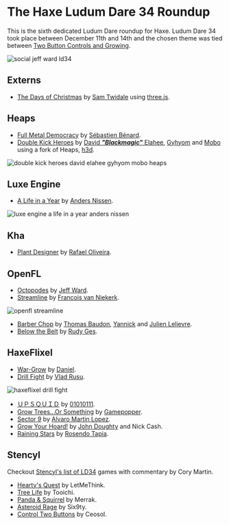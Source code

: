 [_template]: ../templates/roundup.html
[date]: / "2015-12-15 10:26:00"
[modified]: / "2015-12-19 10:21:00"
[published]: / "2015-12-19 11:30:00"
[contributor]: https://twitter.com/Jeff__Ward "Jeff Ward"
[author]: https://twitter.com/skial "Skial Bainn"
[“”]: a ""

# The Haxe Ludum Dare 34 Roundup

This is the sixth dedicated Ludum Dare roundup for Haxe. Ludum Dare 34 took place
between December 11th and 14th and the chosen theme was tied between 
[Two Button Controls and Growing](http://ludumdare.com/compo/ludum-dare-34/).

![social jeff ward ld34](/img/ld/34/ld34.gif "Compilation of Haxe LD34 Games created by Jeff Ward.")

## Externs

- [The Days of Christmas] by [Sam Twidale][tw3] using [three.js][l1].

## Heaps

- [Full Metal Democracy] by [Sébastien Bénard][tw0].
- [Double Kick Heroes] by [David _**"Blackmagic"**_ Elahee][tw9], [Gyhyom][tw10]
and [Mobo][tw11] using a fork of Heaps, [h3d][l2].

![double kick heroes david elahee gyhyom mobo heaps](/img/ld/34/doublekickheroes.jpg "Double Kick Heroes by David Elahee, Gyhyom and Mobo.")

## Luxe Engine

- [A Life in a Year] by [Anders Nissen][tw12].

![luxe engine a life in a year anders nissen](/img/ld/34/alifeinayear.gif "A Life in a Year by Anders Nissen.")

## Kha

- [Plant Designer] by [Rafael Oliveira][tw4].

## OpenFL

- [Octopodes] by [Jeff Ward][tw2].
- [Streamline] by [Francois van Niekerk][tw5].

![openfl streamline](/img/ld/34/streamline.gif "Streamline by Francois van Niekerk.")

- [Barber Chop] by [Thomas Baudon][tw6], [Yannick][tw7] and [Julien Lelievre][tw8].
- [Below the Belt] by [Rudy Ges][tw13].

## HaxeFlixel

- [War-Grow] by [Daniel][tw1].
- [Drill Fight] by [Vlad Rusu][tw14].

![haxeflixel drill fight](/img/ld/34/drillfight.png "Drill Fight by Vlad Rusu.")

- [ＵＰＳＱＵＩＤ] by [01010111][tw15].
- [Grow Trees...Or Something] by [Gamepopper][tw16].
- [Sector 9] by [Alvaro Martin Lopez][tw17].
- [Grow Your Hoard!] by [John Doughty][tw18] and Nick Cash.
- [Raining Stars] by [Rosendo Tapia][tw19].

## Stencyl

Checkout [Stencyl's list of LD34][l3] games with commentary 
by Cory Martin.

- [Hearty's Quest] by LetMeThink.
- [Tree Life] by Tooichi.
- [Panda & Squirrel] by Merrak.
- [Asteroid Rage] by Six9ty.
- [Control Two Buttons] by Ceosol.

[tw19]: https://twitter.com/orion_black "@orion_black"
[tw18]: https://twitter.com/JohnDoughty6 "@JohnDoughty6"
[tw17]: https://twitter.com/alvaromartinl "@alvaromartinl"
[tw16]: https://twitter.com/gamepopper "@gamepopper"
[tw15]: https://twitter.com/x01010111 "@x01010111"
[tw14]: https://twitter.com/_VladR_ "@_VladR_"
[tw13]: https://twitter.com/_klabz_ "@_klabz_"
[tw12]: https://twitter.com/andershnissen "@andershnissen"
[tw11]: https://twitter.com/elmobo "@elmobo"
[tw10]: https://twitter.com/gyhyom "@gyhyom"
[tw9]: https://twitter.com/blackmag_c "@blackmag_c"
[tw8]: https://twitter.com/julienlelievre "@julienlelievre"
[tw7]: https://twitter.com/Ynck_33 "@Ynck_33"
[tw6]: https://twitter.com/thomas_baudon "@thomas_baudon"
[tw5]: http://twitter.com/francoisvn "@francoisvn"
[tw4]: https://twitter.com/sudoestegames "@sudoestegames"
[tw3]: http://samcodes.co.uk/ "Same Codes"
[tw2]: http://twitter.com/jeff__ward "@jeff__ward"
[tw1]: https://twitter.com/5mixer "@5mixer"
[tw0]: http://deepnight.net/ "Deepnight"
	
[l3]: http://blog.stencyl.com/?p=1466 "Stencyl Games from Ludum Dare 34"
[l2]: https://github.com/delahee/h3d "h3d on GitHub"
[l1]: https://github.com/haxiomic/three-js-haxe-externs "Haxe three.js type definitions on GitHub"

[Control Two Buttons]: http://ludumdare.com/compo/ludum-dare-34/?action=preview&uid=34411 "Control Two Buttons on Ludum Dare"
[Asteroid Rage]: http://ludumdare.com/compo/ludum-dare-34/?acadation=preview&uid=54230 "Asteroid Rage on Ludum Dare"
[Panda & Squirrel]: http://ludumdare.com/compo/ludum-dare-34/?action=preview&uid=46508 "Panda & Squirrel on Ludum Dare"
[Tree Life]: http://ludumdare.com/compo/ludum-dare-34/?action=preview&uid=26225 "Tree Life on Ludum Dare"
[Hearty's Quest]: http://ludumdare.com/compo/ludum-dare-34/?action=preview&uid=25578 "Hearty's Quest on Ludum Dare"
[Raining Stars]: http://ludumdare.com/compo/ludum-dare-34/?action=preview&uid=1990 "Raining Stars on Ludum Dare"
[Grow Your Hoard!]: http://ludumdare.com/compo/ludum-dare-34/?action=preview&uid=62884 "Grow Your Hoard! on Ludum Dare"
[Sector 9]: http://ludumdare.com/compo/ludum-dare-34/?action=preview&uid=60100 "Sector 9 on Ludum Dare"
[Grow Trees...Or Something]: http://ludumdare.com/compo/ludum-dare-34/?action=preview&uid=21252 "Grow Trees...Or Something on Ludum Dare"
[ＵＰＳＱＵＩＤ]: http://ludumdare.com/compo/ludum-dare-34/?action=preview&uid=11474 "ＵＰＳＱＵＩＤ on Ludum Dare"
[Drill Fight]: http://ludumdare.com/compo/ludum-dare-34/?action=preview&uid=23183 "Drill Fight on Ludum Dare"
[Below the Belt]: http://ludumdare.com/compo/ludum-dare-34/?action=preview&uid=5422 "Below the Belt on Ludum Dare"
[A Life in a Year]: http://ludumdare.com/compo/ludum-dare-34/?uid=30512 "A Life in a Year on Ludum Dare"
[Double Kick Heroes]: http://ludumdare.com/compo/ludum-dare-34/?action=preview&uid=16703 "Double Kick Heroes on Ludum Dare"
[Barber Chop]: http://ludumdare.com/compo/ludum-dare-34/?action=preview&uid=46262 "Barber Chop on Ludum Dare"
[Streamline]: http://ludumdare.com/compo/ludum-dare-34/?action=preview&uid=23363 "Streamline on Ludum Dare"
[Plant Designer]: http://ludumdare.com/compo/ludum-dare-34/?action=preview&uid=32509 "Plant Designer on Ludum Dare"
[The Days of Christmas]: http://ludumdare.com/compo/ludum-dare-34/?action=preview&uid=42276 "The Days of Christmas on Ludum Dare"
[Octopodes]: http://ludumdare.com/compo/ludum-dare-34/?action=preview&uid=14909 "Octopodes on Ludum Dare"
[Full Metal Democracy]: http://ludumdare.com/compo/ludum-dare-34/?action=preview&uid=2982 "Full Metal Democracy on Ludum Dare"
[War-Grow]: http://ludumdare.com/compo/ludum-dare-34/?action=preview&uid=16241 "War-Grow on Ludum Dare"